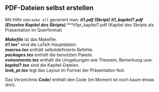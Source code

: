 ## PDF-Dateien selbst erstellen

Mit Hilfe von ```make all``` generiert man:
***it1.pdf (Skript)***
***it1_kapitel?.pdf (Einzelne Kapitel des Skripts)***
***it1pr_kapitel?.pdf (Kapitel des Skripts als Präsentation im Querformat)
<br>

***Makefile*** ist das Makefile. <br>
***it1*.tex*** sind die LaTeX-Hauptdatein. <br>
***macros.tex*** enthält selbstdefinierte Befehle. <br>
***packages.tex*** enthält die benutzten Pakete. <br>
***evironments.tex*** enthält die Umgebungen wie Theorem, Bemerkung usw. <br>
***kapitel?.tex*** sind die Kapitel-Dateien. <br>
***look_pr.tex*** legt das Layout im Format der Präsentation fest. <br>

Das Verzeichnis ***Code/*** enthält den Code (im Moment ist noch kaum etwas drin).
